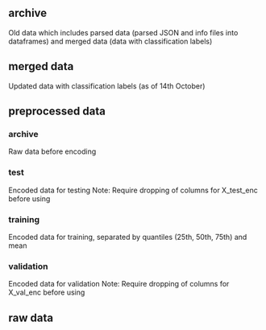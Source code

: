 ## archive
Old data which includes parsed data (parsed JSON and info files into dataframes) and merged data (data with classification labels)

## merged data
Updated data with classification labels (as of 14th October)

## preprocessed data
### archive
Raw data before encoding
### test
Encoded data for testing 
Note: Require dropping of columns for X_test_enc before using
### training
Encoded data for training, separated by quantiles (25th, 50th, 75th) and mean
### validation
Encoded data for validation
Note: Require dropping of columns for X_val_enc before using

## raw data
